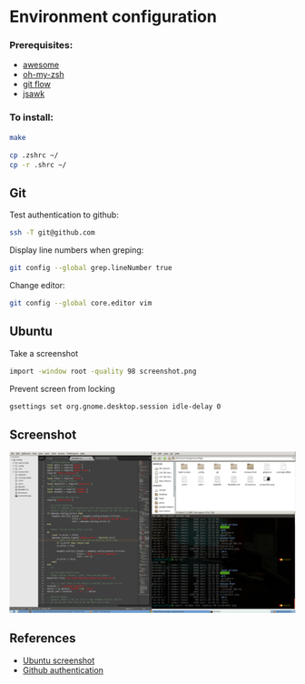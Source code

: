 Environment configuration
===

### Prerequisites:
- [awesome](http://awesome.naquadah.org/)
- [oh-my-zsh](https://github.com/robbyrussell/oh-my-zsh)
- [git flow](https://github.com/nvie/gitflow)
- [jsawk](https://github.com/micha/jsawk)

### To install:
```sh
make
```

```sh
cp .zshrc ~/
cp -r .shrc ~/
```

Git
---
Test authentication to github:
```sh
ssh -T git@github.com
```

Display line numbers when greping:
```sh
git config --global grep.lineNumber true
```

Change editor:
```sh
git config --global core.editor vim
```

Ubuntu
---
Take a screenshot
```sh
import -window root -quality 98 screenshot.png
```

Prevent screen from locking
```sh
gsettings set org.gnome.desktop.session idle-delay 0
```


Screenshot
---
![Screenshot](https://raw.githubusercontent.com/LilMeyer/configs/master/screenshot.png)

References
---
- [Ubuntu screenshot](https://awesome.naquadah.org/wiki/Screenshots)
- [Github authentication](https://developer.github.com/guides/using-ssh-agent-forwarding/#testing-ssh-agent-forwarding)
